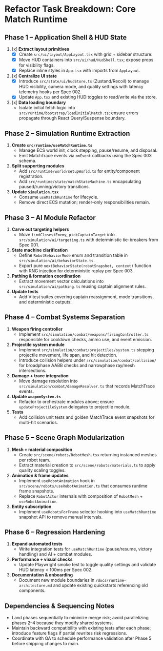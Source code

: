 # Refactor Task Breakdown: Core Match Runtime

## Phase 1 – Application Shell & HUD State
1. [x] **Extract layout primitives**
   - [x] Create `src/ui/layout/AppLayout.tsx` with grid + sidebar structure.
   - [x] Move HUD containers into `src/ui/hud/HudShell.tsx`; expose props for visibility flags.
   - [x] Replace inline styles in `App.tsx` with imports from `AppLayout`.
2. [x] **Centralize UI state**
   - [x] Introduce `src/state/ui/hudStore.ts` (Zustand/Recoil) to manage HUD visibility, camera mode, and quality settings with latency telemetry hooks per Spec 002.
   - [x] Update `App.tsx` and existing HUD toggles to read/write via the store.
3. [x] **Data loading boundary**
   - Isolate initial fetch logic into `src/runtime/bootstrap/loadInitialMatch.ts`; ensure errors propagate through React Query/Suspense boundary.

## Phase 2 – Simulation Runtime Extraction
1. **Create `src/runtime/useMatchRuntime.ts`**
   - Manage ECS world init, clock stepping, pause/resume, and disposal.
   - Emit MatchTrace events via `onEvent` callbacks using the Spec 003 schema.
2. **Split supporting modules**
   - Add `src/runtime/world/setupWorld.ts` for entity/component registration.
   - Add `src/runtime/state/matchStateMachine.ts` encapsulating paused/running/victory transitions.
3. **Update `Simulation.tsx`**
   - Consume `useMatchRuntime` for lifecycle.
   - Remove direct ECS mutation; render-only responsibilities remain.

## Phase 3 – AI Module Refactor
1. **Carve out targeting helpers**
   - Move `findClosestEnemy`, `pickCaptainTarget` into `src/simulation/ai/targeting.ts` with deterministic tie-breakers from Spec 001.
2. **State machine clarification**
   - Define `RobotBehaviorMode` enum and transition table in `src/simulation/ai/behaviorState.ts`.
   - Export pure `nextBehaviorState(robotSnapshot, context)` function with RNG injection for deterministic replay per Spec 003.
3. **Pathing & formation coordination**
   - Extract movement vector calculations into `src/simulation/ai/pathing.ts` reusing captain alignment rules.
4. **Update tests**
   - Add Vitest suites covering captain reassignment, mode transitions, and deterministic outputs.

## Phase 4 – Combat Systems Separation
1. **Weapon firing controller**
   - Implement `src/simulation/combat/weapons/firingController.ts` responsible for cooldown checks, ammo use, and event emission.
2. **Projectile system module**
   - Implement `src/simulation/combat/projectiles/system.ts` stepping projectile movement, life span, and hit detection.
   - Introduce collision helpers under `src/simulation/combat/collision/` for broadphase AABB checks and narrowphase ray/mesh intersections.
3. **Damage + trace integration**
   - Move damage resolution into `src/simulation/combat/damageResolver.ts` that records MatchTrace events.
4. **Update `weaponSystem.ts`**
   - Refactor to orchestrate modules above; ensure `updateProjectileSystem` delegates to projectile module.
5. **Tests**
   - Add collision unit tests and golden MatchTrace event snapshots for multi-hit scenarios.

## Phase 5 – Scene Graph Modularization
1. **Mesh + material composition**
   - Create `src/scene/robots/RobotMesh.tsx` returning instanced meshes per robot team.
   - Extract material creation to `src/scene/robots/materials.ts` to apply quality scaling toggles.
2. **Animation & frame updates**
   - Implement `useRobotAnimation` hook in `src/scene/robots/useRobotAnimation.ts` that consumes runtime frame snapshots.
   - Replace `RobotActor` internals with composition of `RobotMesh` + `useRobotAnimation`.
3. **Entity subscription**
   - Implement `useRobotsForFrame` selector hooking into `useMatchRuntime` snapshot API to remove manual intervals.

## Phase 6 – Regression Hardening
1. **Expand automated tests**
   - Write integration tests for `useMatchRuntime` (pause/resume, victory handling) and AI + combat modules.
2. **Performance + visual checks**
   - Update Playwright smoke test to toggle quality settings and validate HUD latency < 100ms per Spec 002.
3. **Documentation & onboarding**
   - Document new module boundaries in `/docs/runtime-architecture.md` and update existing quickstarts referencing old components.

## Dependencies & Sequencing Notes
- Land phases sequentially to minimize merge risk; avoid parallelizing phases 2–4 because they modify shared systems.
- Maintain backward compatibility with existing tests after each phase; introduce feature flags if partial rewrites risk regressions.
- Coordinate with QA to schedule performance validation after Phase 5 before shipping changes to main.
